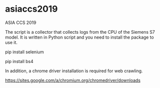 # asiaccs2019
ASIA CCS 2019

The script is a collector that collects logs from the CPU of the Siemens S7 model.
It is written in Python script and you need to install the package to use it.


pip install selenium

pip install bs4


In addition, a chrome driver installation is required for web crawling.

https://sites.google.com/a/chromium.org/chromedriver/downloads
